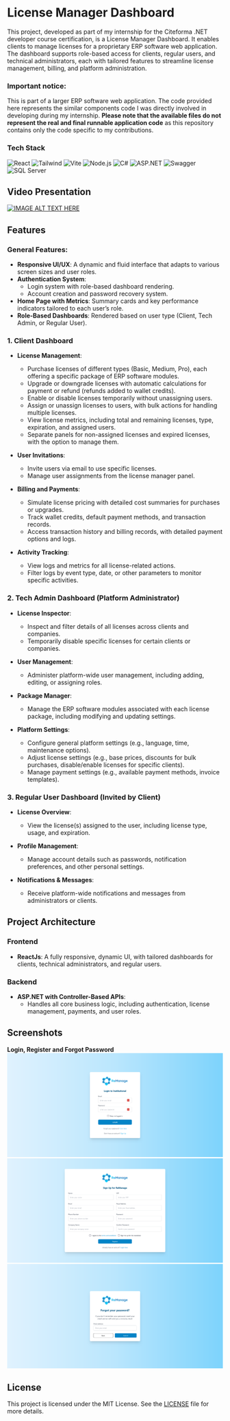 # License Manager Dashboard

This project, developed as part of my internship for the Citeforma .NET developer course certification, is a License Manager Dashboard. It enables clients to manage licenses for a proprietary ERP software web application. The dashboard supports role-based access for clients, regular users, and technical administrators, each with tailored features to streamline license management, billing, and platform administration.

### Important notice:
This is part of a larger ERP software web application. The code provided here represents the similar components code I was directly involved in developing during my internship. **Please note that the available files do not represent the real and final runnable application code** as this repository contains only the code specific to my contributions.

### Tech Stack
![React](https://img.shields.io/badge/ReactJs-61DAFB?style=for-the-badge&logo=react&logoColor=black)
![Tailwind](https://img.shields.io/badge/Tailwind_CSS-38B2AC?style=for-the-badge&logo=tailwind-css&logoColor=white)
![Vite](https://img.shields.io/badge/Vite-646CFF?style=for-the-badge&logo=vite&logoColor=white)
![Node.js](https://img.shields.io/badge/Node.js-339933?style=for-the-badge&logo=nodedotjs&logoColor=white)
![C#](https://img.shields.io/badge/C%23-239120?style=for-the-badge&logo=c-sharp&logoColor=white)
![ASP.NET](https://img.shields.io/badge/ASP.NET-512BD4?style=for-the-badge&logo=dotnet&logoColor=white)
![Swagger](https://img.shields.io/badge/Swagger-85EA2D?style=for-the-badge&logo=swagger&logoColor=black)
![SQL Server](https://img.shields.io/badge/Microsoft%20SQL%20Server-CC2927?style=for-the-badge&logo=microsoft%20sql%20server&logoColor=white)

## Video Presentation

[![IMAGE ALT TEXT HERE](https://img.youtube.com/vi/h3iOI6brIro/0.jpg)](https://www.youtube.com/watch?v=h3iOI6brIro)

## Features

### General Features:
- **Responsive UI/UX**: A dynamic and fluid interface that adapts to various screen sizes and user roles.
- **Authentication System**: 
  - Login system with role-based dashboard rendering.
  - Account creation and password recovery system.
- **Home Page with Metrics**: Summary cards and key performance indicators tailored to each user’s role.
- **Role-Based Dashboards**: Rendered based on user type (Client, Tech Admin, or Regular User).

### 1. **Client Dashboard**
- **License Management**:
  - Purchase licenses of different types (Basic, Medium, Pro), each offering a specific package of ERP software modules.
  - Upgrade or downgrade licenses with automatic calculations for payment or refund (refunds added to wallet credits).
  - Enable or disable licenses temporarily without unassigning users.
  - Assign or unassign licenses to users, with bulk actions for handling multiple licenses.
  - View license metrics, including total and remaining licenses, type, expiration, and assigned users.
  - Separate panels for non-assigned licenses and expired licenses, with the option to manage them.

- **User Invitations**:
  - Invite users via email to use specific licenses.
  - Manage user assignments from the license manager panel.

- **Billing and Payments**:
  - Simulate license pricing with detailed cost summaries for purchases or upgrades.
  - Track wallet credits, default payment methods, and transaction records.
  - Access transaction history and billing records, with detailed payment options and logs.

- **Activity Tracking**:
  - View logs and metrics for all license-related actions.
  - Filter logs by event type, date, or other parameters to monitor specific activities.

### 2. **Tech Admin Dashboard** (Platform Administrator)
- **License Inspector**:
  - Inspect and filter details of all licenses across clients and companies.
  - Temporarily disable specific licenses for certain clients or companies.

- **User Management**:
  - Administer platform-wide user management, including adding, editing, or assigning roles.

- **Package Manager**:
  - Manage the ERP software modules associated with each license package, including modifying and updating settings.

- **Platform Settings**:
  - Configure general platform settings (e.g., language, time, maintenance options).
  - Adjust license settings (e.g., base prices, discounts for bulk purchases, disable/enable licenses for specific clients).
  - Manage payment settings (e.g., available payment methods, invoice templates).

### 3. **Regular User Dashboard** (Invited by Client)
- **License Overview**:
  - View the license(s) assigned to the user, including license type, usage, and expiration.
  
- **Profile Management**:
  - Manage account details such as passwords, notification preferences, and other personal settings.

- **Notifications & Messages**:
  - Receive platform-wide notifications and messages from administrators or clients.

## Project Architecture

### Frontend
- **ReactJs**: A fully responsive, dynamic UI, with tailored dashboards for clients, technical administrators, and regular users.

### Backend
- **ASP.NET with Controller-Based APIs**: 
  - Handles all core business logic, including authentication, license management, payments, and user roles.

## Screenshots

**Login, Register and Forgot Password**
![Login](https://github.com/joaocba/license-manager/blob/main/screenshots/login.png?raw=true)
![Login](https://github.com/joaocba/license-manager/blob/main/screenshots/sign_up.png?raw=true)
![Login](https://github.com/joaocba/license-manager/blob/main/screenshots/forgot_password.png?raw=true)


## License

This project is licensed under the MIT License. See the [LICENSE](LICENSE) file for more details.
